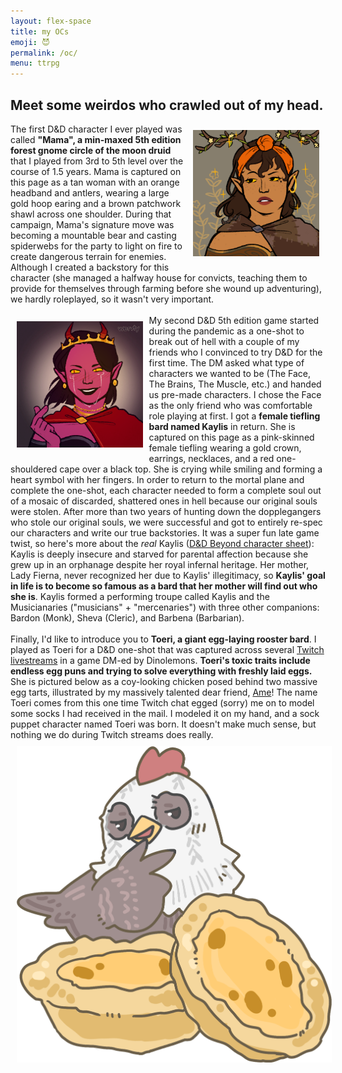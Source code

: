 ```yaml
---
layout: flex-space
title: my OCs
emoji: 😈
permalink: /oc/
menu: ttrpg
---
```


<h2>Meet some weirdos who crawled out of my head.</h2>
<div class="noext">
    <a target="_new" href="https://picrew.me/en/image_maker/1222838">
        <img src="/graphics/ttrpg/oc/mama.png" style="max-width: 40%; margin: 10px;" align="right">
    </a>
</div>
The first D&D character I ever played was called <b>"Mama", a min-maxed 5th edition forest gnome circle of the moon druid</b> that I played from 3rd to 5th level over the course of 1.5 years. Mama is captured on this page as a tan woman with an orange headband and antlers, wearing a large gold hoop earing and a brown patchwork shawl across one shoulder.  
During that campaign, Mama's signature move was becoming a mountable bear and casting spiderwebs for the party to light on fire to create dangerous terrain for enemies. Although I created a backstory for this character (she managed a halfway house for convicts, teaching them to provide for themselves through farming before she wound up adventuring), we hardly roleplayed, so it wasn't very important. 
<br>
<br>
<div class="noext">
    <a target="_new" href="https://picrew.me/en/image_maker/1222838">
        <img src="/graphics/ttrpg/oc/kaylis.png" style="max-width: 40%; margin: 10px;" align="left">
    </a>
</div>
My second D&D 5th edition game started during the pandemic as a one-shot to break out of hell with a couple of my friends who I convinced to try D&D for the first time. The DM asked what type of characters we wanted to be (The Face, The Brains, The Muscle, etc.) and handed us pre-made characters. I chose the Face as the only friend who was comfortable role playing at first. I got a <b>female tiefling bard named Kaylis</b> in return. She is captured on this page as a pink-skinned female tiefling wearing a gold crown, earrings, necklaces, and a red one-shouldered cape over a black top. She is crying while smiling and forming a heart symbol with her fingers.  
In order to return to the mortal plane and complete the one-shot, each character needed to form a complete soul out of a mosaic of discarded, shattered ones in hell because our original souls were stolen. After more than two years of hunting down the dopplegangers who stole our original souls, we were successful and got to entirely re-spec our characters and write our true backstories. It was a super fun late game twist, so here's more about the <i>real</i> Kaylis (<a target="_blank" href="https://www.dndbeyond.com/characters/29363207">D&D Beyond character sheet</a>): 
<br>
Kaylis  is deeply insecure and starved for parental affection because she grew up in an orphanage despite her royal infernal heritage. Her mother, Lady Fierna, never recognized her due to Kaylis' illegitimacy, so <b>Kaylis' goal in life is to become so famous as a bard that her mother will find out who she is</b>. Kaylis formed a performing troupe called Kaylis and the Musicianaries ("musicians" + "mercenaries") with three other companions: Bardon (Monk), Sheva (Cleric), and Barbena (Barbarian).
<br>
<br>
Finally, I'd like to introduce you to <b>Toeri, a giant egg-laying rooster bard</b>. I played as Toeri for a D&D one-shot that was captured across several <a target="_new" href="https://youtube.com/playlist?list=PLQCs-sInuaz6UmeWGBPCu3zamrEyeKhwV">Twitch livestreams</a> in a game DM-ed by Dinolemons. <b>Toeri's toxic traits include endless egg puns and trying to solve everything with freshly laid eggs.</b> She is pictured below as a coy-looking chicken posed behind two massive egg tarts, illustrated by my massively talented dear friend, <a target=")blank" href="https://www.instagram.com/ameruu/">Ame</a>! The name Toeri comes from this one time Twitch chat egged (sorry) me on to model some socks I had received in the mail. I modeled it on my hand, and a sock puppet character named Toeri was born. It doesn't make much sense, but nothing we do during Twitch streams does really.   
<img src="/graphics/ttrpg/oc/snonut-toeri.png" style="max-width: 100%; margin: 10px;" align="center">
